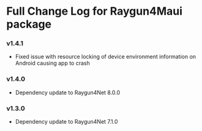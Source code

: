 # Full Change Log for Raygun4Maui package

### v1.4.1
- Fixed issue with resource locking of device environment information on Android causing app to crash

### v1.4.0
- Dependency update to Raygun4Net 8.0.0

### v1.3.0
- Dependency update to Raygun4Net 7.1.0